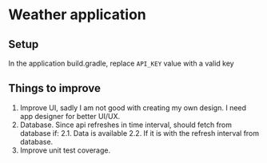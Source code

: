 # Weather application

## Setup
In the application build.gradle, replace `API_KEY` value with a valid key

## Things to improve
1. Improve UI, sadly I am not good with creating my own design. I need app designer for better UI/UX.
2. Database. Since api refreshes in time interval, should fetch from database if:
    2.1. Data is available
    2.2. If it is with the refresh interval from database.
3. Improve unit test coverage.

